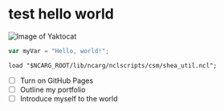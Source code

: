 # test hello world
![Image of Yaktocat](https://octodex.github.com/images/yaktocat.png)
``` javascript
var myVar = "Hello, world!";
```
``` nclscript
load "$NCARG_ROOT/lib/ncarg/nclscripts/csm/shea_util.ncl";
```
- [ ] Turn on GitHub Pages
- [ ] Outline my portfolio
- [ ] Introduce myself to the world
